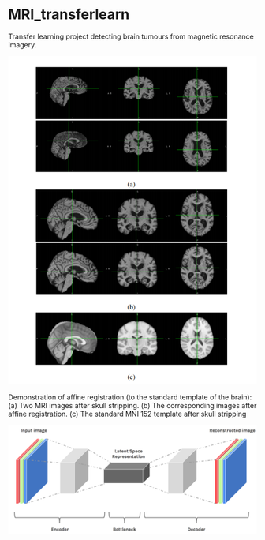 # MRI_transferlearn
Transfer learning project detecting brain tumours from magnetic resonance imagery.

![alt text](https://github.com/dominicwllmsn/MRI_transferlearn/blob/master/brain_preprocessing.png "brain preprocessing (a)(b)(c)")

Demonstration of affine registration (to the standard template of the brain): (a) Two MRI images after skull stripping. (b) The corresponding images after affine registration. (c) The standard MNI 152 template after skull stripping

![alt text](https://github.com/dominicwllmsn/MRI_transferlearn/blob/master/VAE_example.png "variational autoencoder")
